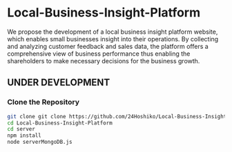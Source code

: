 # Local-Business-Insight-Platform
We propose the development of a local business insight platform website, which enables small businesses insight into their operations. By collecting and analyzing customer feedback and sales data, the platform offers a comprehensive view of business performance thus enabling the shareholders to make necessary decisions for the business growth. 
## UNDER DEVELOPMENT 

### **Clone the Repository**
   ```bash
   git clone git clone https://github.com/24Hoshiko/Local-Business-Insight-Platform.git
   cd Local-Business-Insight-Platform
   cd server
   npm install
   node serverMongoDB.js
